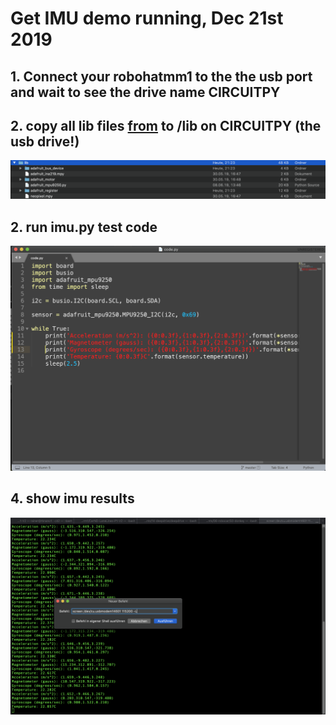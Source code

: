 # Get IMU demo running, Dec 21st 2019

## 1. Connect your robohatmm1 to the the usb port and wait to see the drive name CIRCUITPY

## 2. copy all lib files [from](https://github.com/robotics-masters/mm1-hat-cpy-native/tree/master/USB/lib) to /lib on CIRCUITPY (the usb drive!)

![](https://github.com/Heavy02011/robohatmm1-intro/blob/master/images/libraryfiles_20191221.png)

## 2. run imu.py test code

![](https://github.com/Heavy02011/robohatmm1-intro/blob/master/images/imu_test_code.png)

## 4. show imu results

![](https://github.com/Heavy02011/robohatmm1-intro/blob/master/images/get_results_on_screen.png)
